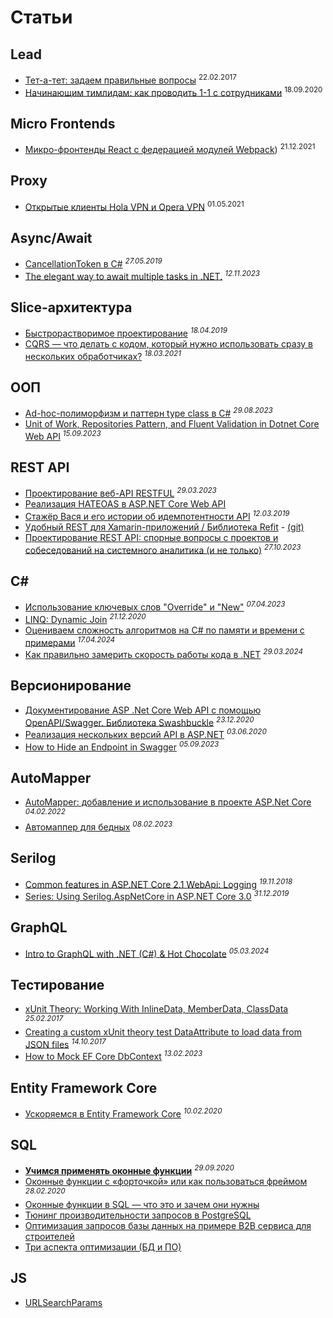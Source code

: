 # Cтатьи

## Lead

- [Тет-а-тет: задаем правильные вопросы](https://habr.com/ru/articles/322444/) <sup>22.02.2017</sup>
- [Начинающим тимлидам: как проводить 1-1 с сотрудниками](https://klever.blog/1-1-for-teamleads/) <sup>18.09.2020</sup>

## Micro Frontends

- [Микро-фронтенды React с федерацией модулей Webpack](https://dev.to/pahanperera/react-micro-frontends-with-webpacks-module-federation-32ii?ysclid=m3ftil2te6745747)) <sup>21.12.2021</sup>

## Proxy

- [Открытые клиенты Hola VPN и Opera VPN](https://habr.com/ru/articles/555368/) <sup>01.05.2021</sup>

## Async/Await

- [CancellationToken в C#](https://stefaniuk.website/all/cancellationtoken/) <sup>_27.05.2019_</sup>
- [The elegant way to await multiple tasks in .NET.](https://dev.to/serhii_korol_ab7776c50dba/the-elegant-way-to-await-multiple-tasks-in-net-11pl) <sup>_12.11.2023_</sup>

## Slice-архитектура

- [Быстрорастворимое проектирование](https://habr.com/ru/companies/jugru/articles/447308/) <sup>_18.04.2019_</sup>
- [CQRS — что делать с кодом, который нужно использовать сразу в нескольких обработчиках?](https://habr.com/ru/articles/547746/) <sup>_18.03.2021_</sup>

## ООП

- [Ad-hoc-полиморфизм и паттерн type class в C#](https://habr.com/ru/companies/ruvds/articles/757118/) <sup>_29.08.2023_</sup>
- [Unit of Work, Repositories Pattern, and Fluent Validation in Dotnet Core Web API](https://dev.to/drsimplegraffiti/unit-of-work-repositories-pattern-and-fluent-validation-in-dotnet-core-web-api--3i8h) <sup>_15.09.2023_</sup>

## REST API

- [Проектирование веб-API RESTFUL](https://learn.microsoft.com/ru-ru/azure/architecture/best-practices/api-design) <sup>_29.03.2023_</sup>
- [Реализация HATEOAS в ASP.NET Core Web API](https://forproger.ru/article/realizaciya-hateoas-v-aspnet-core-web-api)
- [Стажёр Вася и его истории об идемпотентности API](https://habr.com/ru/companies/yandex/articles/442762/) <sup>_12.03.2019_</sup>
- [Удобный REST для Xamarin-приложений / Библиотека Refit](https://habr.com/ru/companies/microsoft/articles/310704/) - [(git)](https://github.com/reactiveui/refit)
- [Проектирование REST API: спорные вопросы с проектов и собеседований на системного аналитика (и не только)](https://habr.com/ru/articles/770226/) <sup>_27.10.2023_</sup>

## C#

- [Использование ключевых слов "Override" и "New"](https://learn.microsoft.com/ru-ru/dotnet/csharp/programming-guide/classes-and-structs/knowing-when-to-use-override-and-new-keywords) <sup>_07.04.2023_</sup>
- [LINQ: Dynamic Join](https://blog.wiseowls.co.nz/index.php/2020/12/21/linq-dynamic-join/) <sup>_21.12.2020_</sup>
- [Оцениваем сложность алгоритмов на C# по памяти и времени с примерами](https://habr.com/ru/companies/fuse8/articles/808385/) <sup>_17.04.2024_</sup>
- [Как правильно замерить скорость работы кода в .NET](https://habr.com/ru/companies/fuse8/articles/803885/) <sup>_29.03.2024_</sup>

## Версионирование

- [Документирование ASP .Net Core Web API с помощью OpenAPI/Swagger. Библиотека Swashbuckle](https://habr.com/ru/companies/simbirsoft/articles/707108/) <sup>_23.12.2020_</sup>
- [Реализация нескольких версий API в ASP.NET](https://andrey.moveax.ru/post/aspnet-api-versioning-support) <sup>_03.06.2020_</sup>
- [How to Hide an Endpoint in Swagger](https://code-maze.com/aspnetcore-how-to-hide-endpoint-in-swagger/) <sup>_05.09.2023_</sup>

## AutoMapper

- [AutoMapper: добавление и использование в проекте ASP.Net Core](https://habr.com/ru/articles/649645/) <sup>_04.02.2022_</sup>
- [Автомаппер для бедных](https://habr.com/ru/articles/715532/) <sup>_08.02.2023_</sup>

## Serilog

- [Common features in ASP.NET Core 2.1 WebApi: Logging](https://anthonygiretti.com/2018/11/19/common-features-in-asp-net-core-2-1-webapi-logging/) <sup>_19.11.2018_</sup>
- [Series: Using Serilog.AspNetCore in ASP.NET Core 3.0](https://andrewlock.net/series/using-serilog-aspnetcore-in-asp-net-core-3/) <sup>_31.12.2019_</sup>

## GraphQL

- [Intro to GraphQL with .NET (C#) & Hot Chocolate](https://www.apollographql.com/tutorials/intro-hotchocolate) <sup>_05.03.2024_</sup>

## Тестирование

- [xUnit Theory: Working With InlineData, MemberData, ClassData](https://hamidmosalla.com/2017/02/25/xunit-theory-working-with-inlinedata-memberdata-classdata/) <sup>_25.02.2017_</sup>
- [Creating a custom xUnit theory test DataAttribute to load data from JSON files](https://andrewlock.net/creating-a-custom-xunit-theory-test-dataattribute-to-load-data-from-json-files/) <sup>_14.10.2017_</sup>
- [How to Mock EF Core DbContext](https://code-maze.com/ef-core-mock-dbcontext/) <sup>_13.02.2023_</sup>

## Entity Framework Core

- [Ускоряемся в Entity Framework Core](https://habr.com/ru/articles/487734/) <sup>_10.02.2020_</sup>

## SQL

- [**Учимся применять оконные функции**](https://thisisdata.ru/blog/uchimsya-primenyat-okonnyye-funktsii/) <sup>_29.09.2020_</sup>
- [Оконные функции с «форточкой» или как пользоваться фреймом](https://habr.com/ru/companies/otus/articles/490296/) <sup>_28.02.2020_</sup>
- [Оконные функции в SQL — что это и зачем они нужны](https://tproger.ru/translations/sql-window-functions/)
- [Тюнинг производительности запросов в PostgreSQL](https://habr.com/ru/articles/461997/)
- [Оптимизация запросов базы данных на примере B2B сервиса для строителей](https://habr.com/ru/articles/461071/)
- [Три аспекта оптимизации (БД и ПО)](https://habr.com/ru/articles/349910/)

## JS

- [URLSearchParams](https://developer.mozilla.org/ru/docs/Web/API/URLSearchParams)
